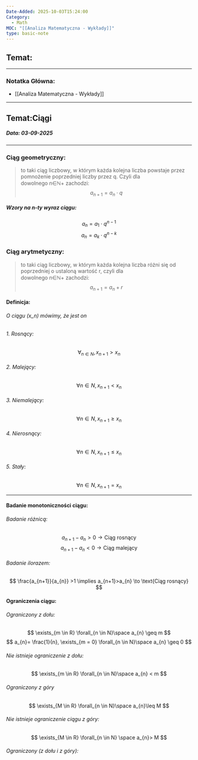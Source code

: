 ```yaml
---
Date-Added: 2025-10-03T15:24:00
Category:
  - Math
MOC: "[[Analiza Matematyczna - Wykłady]]"
type: basic-note
---
```

## Temat:
- - -


### Notatka Główna:
- [[Analiza Matematyczna - Wykłady]]
- - -
## Temat:Ciągi
##### Data: 03-09-2025
 - - -

### Ciąg geometryczny:
> to taki ciąg liczbowy, w którym każda kolejna liczba powstaje przez pomnożenie poprzedniej liczby przez q. Czyli dla dowolnego n∈ℕ+ zachodzi:
$$ a_{n+1} = a_{n} \cdot q
$$
##### Wzory na n-ty wyraz ciągu:
$$ a_{n} = a_{1} \cdot q^{n-1}
$$
$$ a_{n} = a_{k} \cdot q^{n-k}
$$
### Ciąg arytmetyczny:
>to taki ciąg liczbowy, w którym każda kolejna liczba różni się od poprzedniej o ustaloną wartość r, czyli dla dowolnego n∈ℕ+ zachodzi:
$$a_{n+1}=a_{n}+r$$


#### Definicja:
###### O ciągu (x_n) mówimy, że jest on 
###### 1. Rosnący:
 $$ \forall_{n \in N}, x_{n+1}>x_{n}
 $$
###### 2. Malejący:
 $$ \forall n \in N, x_{n+1}<x_{n}
 $$
###### 3. Niemalejący:
 $$ \forall n \in N, x_{n+1}\geq x_{n}
 $$
###### 4. Nierosnący:
 $$\forall n \in N, x_{n+1}\leq x_{n}
 $$
 
###### 5. Stały:
$$\forall n \in N, x_{n+1}=x_{n}
$$
- - - 
#### Badanie monotoniczności ciągu:
###### Badanie różnicą:
$$ a_{n+1}-a_{n}>0 \to \text{Ciąg rosnący}
$$
$$ a_{n+1}-a_{n}<0 \to \text{Ciąg malejący}
$$
###### Badanie ilorazem:
$$ \frac{a_{n+1}}{a_{n}} >1 \implies a_{n+1}>a_{n} \to \text{Ciąg rosnący}
$$
#### Ograniczenia ciągu:
###### Ograniczony z dołu:
$$ \exists_{m \in R} \forall_{n \in N}\space a_{n} \geq m
$$
$$ a_{n}= \frac{1}{n}, \exists_{m = 0} \forall_{n \in N}\space a_{n} \geq 0
$$
###### Nie istnieje ograniczenie z dołu:
$$ \exists_{m \in R} \forall_{n \in N}\space a_{n} < m
$$
###### Ograniczony z góry
$$ \exists_{M \in R} \forall_{n \in N}\space a_{n}\leq M
$$
###### Nie istnieje ograniczenie ciągu z góry:
$$ \exists_{M \in R} \forall_{n \in N} \space a_{n}> M
$$
###### Ograniczony (z dołu i z góry):